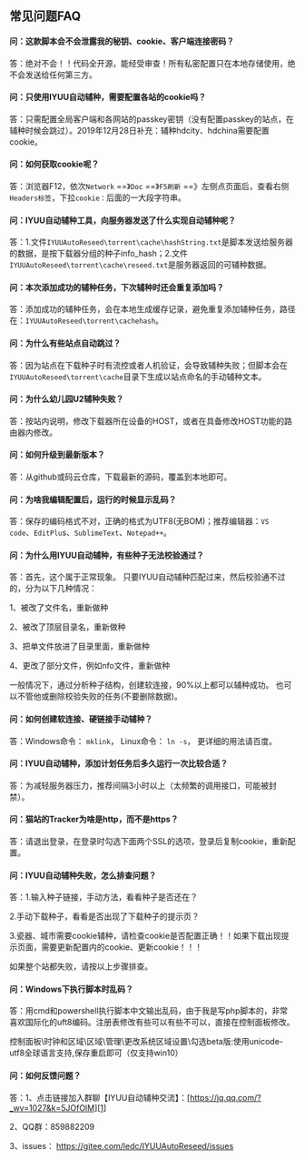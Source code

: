 ## 常见问题FAQ

#### 问：这款脚本会不会泄露我的秘钥、cookie、客户端连接密码？

答：绝对不会！！代码全开源，能经受审查！所有私密配置只在本地存储使用，绝不会发送给任何第三方。

#### 问：只使用IYUU自动辅种，需要配置各站的cookie吗？

答：只需配置全局客户端和各网站的passkey密钥（没有配置passkey的站点，在辅种时候会跳过）。2019年12月28日补充：辅种hdcity、hdchina需要配置cookie。

#### 问：如何获取cookie呢？

答：浏览器F12，依次`Network` ==》`Doc` ==》`F5刷新` ==》左侧点页面后，查看右侧`Headers标签`，下拉`cookie：`后面的一大段字符串。

#### 问：IYUU自动辅种工具，向服务器发送了什么实现自动辅种呢？

答：1.文件`IYUUAutoReseed\torrent\cache\hashString.txt`是脚本发送给服务器的数据，是按下载器分组的种子info_hash；2.文件`IYUUAutoReseed\torrent\cache\reseed.txt`是服务器返回的可辅种数据。

#### 问：本次添加成功的辅种任务，下次辅种时还会重复添加吗？

答：添加成功的辅种任务，会在本地生成缓存记录，避免重复添加辅种任务，路径在：`IYUUAutoReseed\torrent\cachehash`。

#### 问：为什么有些站点自动跳过？

答：因为站点在下载种子时有流控或者人机验证，会导致辅种失败；但脚本会在`IYUUAutoReseed\torrent\cache`目录下生成以站点命名的手动辅种文本。

#### 问：为什么幼儿园U2辅种失败？

答：按站内说明，修改下载器所在设备的HOST，或者在具备修改HOST功能的路由器内修改。

#### 问：如何升级到最新版本？

答：从github或码云仓库，下载最新的源码，覆盖到本地即可。

#### 问：为啥我编辑配置后，运行的时候显示乱码？

答：保存的编码格式不对，正确的格式为UTF8(无BOM)；推荐编辑器：`VS code`、`EditPlu`s、`SublimeText`、`Notepad++`。

#### 问：为什么用IYUU自动辅种，有些种子无法校验通过？

答：首先，这个属于正常现象。 只要IYUU自动辅种匹配过来，然后校验通不过的，分为以下几种情况： 

1、被改了文件名，重新做种 

2、被改了顶层目录名，重新做种 

3、把单文件放进了目录里面，重新做种 

4、更改了部分文件，例如nfo文件，重新做种

一般情况下，通过分析种子结构，创建软连接，90%以上都可以辅种成功。
也可以不管他或删除校验失败的任务(不要删除数据)。 

#### 问：如何创建软连接、硬链接手动辅种？

答：Windows命令： `mklink`， Linux命令： `ln -s`， 更详细的用法请百度。

#### 问：IYUU自动辅种，添加计划任务后多久运行一次比较合适？

答：为减轻服务器压力，推荐间隔3小时以上（太频繁的调用接口，可能被封禁）。

#### 问：猫站的Tracker为啥是http，而不是https？

答：请退出登录，在登录时勾选下面两个SSL的选项，登录后复制cookie，重新配置。

#### 问：IYUU自动辅种失败，怎么排查问题？

答：1.输入种子链接，手动方法，看看种子是否还在？

2.手动下载种子，看看是否出现了下载种子的提示页？

3.瓷器、城市需要cookie辅种，请检查cookie是否配置正确！！如果下载出现提示页面，需要更新配置内的cookie、更新cookie！！！

如果整个站都失败，请按以上步骤排查。

#### 问：Windows下执行脚本时乱码？

答：用cmd和powershell执行脚本中文输出乱码，由于我是写php脚本的，非常喜欢国际化的uft8编码。注册表修改有些可以有些不可以，直接在控制面板修改。

控制面板\时钟和区域\区域\管理\更改系统区域设置\勾选beta版:使用unicode-utf8全球语言支持,保存重启即可（仅支持win10）

#### 问：如何反馈问题？

答：1、点击链接加入群聊【IYUU自动辅种交流】：[https://jq.qq.com/?_wv=1027&k=5JOfOlM][1]

2、QQ群：859882209

3、issues： https://gitee.com/ledc/IYUUAutoReseed/issues 

